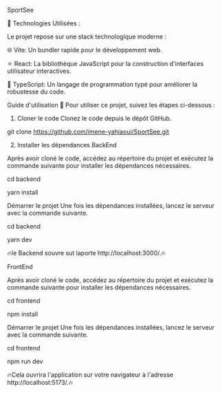 SportSee

🚀 Technologies Utilisées :

Le projet repose sur une stack technologique moderne :

🌐 Vite: Un bundler rapide pour le développement web.

⚛️ React: La bibliothèque JavaScript pour la construction d'interfaces utilisateur interactives.

📜 TypeScript: Un langage de programmation typé pour améliorer la robustesse du code.

Guide d'utilisation 🚀
Pour utiliser ce projet, suivez les étapes ci-dessous :

1. Cloner le code
   Clonez le code depuis le dépôt GitHub.

git clone https://github.com/imene-yahiaoui/SportSee.git

2. Installer les dépendances
   BackEnd

Après avoir cloné le code, accédez au répertoire du projet et exécutez la commande suivante pour installer les dépendances nécessaires.

cd backend

yarn install

Démarrer le projet
Une fois les dépendances installées, lancez le serveur avec la commande suivante.

cd backend

yarn dev

🔥le Backend souvre sut laporte http://localhost:3000/.🔥

FrontEnd

Après avoir cloné le code, accédez au répertoire du projet et exécutez la commande suivante pour installer les dépendances nécessaires.

cd frontend

npm install

Démarrer le projet
Une fois les dépendances installées, lancez le serveur avec la commande suivante.

cd frontend

npm run dev

🔥Cela ouvrira l'application sur votre navigateur à l'adresse http://localhost:5173/.🔥
